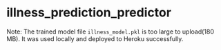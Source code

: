 # illness_prediction_predictor
Note: The trained model file `illness_model.pkl` is too large to upload(180 MB).
It was used locally and deployed to Heroku successfully.

